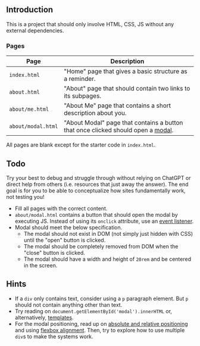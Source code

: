 ## Introduction

This is a project that should only involve HTML, CSS, JS without any external dependencies.

### Pages

| Page               | Description                                                                                                                                                             |
| ------------------ | ----------------------------------------------------------------------------------------------------------------------------------------------------------------------- |
| `index.html`       | "Home" page that gives a basic structure as a reminder.                                                                                                                 |
| `about.html`       | "About" page that should contain two links to its subpages.                                                                                                             |
| `about/me.html`    | "About Me" page that contains a short description about you.                                                                                                            |
| `about/modal.html` | "About Modal" page that contains a button that once clicked should open a [modal](https://uxplanet.org/best-practices-for-modals-overlays-dialog-windows-c00c66cddd8c). |

All pages are blank except for the starter code in `index.html`.

## Todo

Try your best to debug and struggle through without relying on ChatGPT or direct help from others (i.e. resources that just away the answer). The end goal is for you to be able to conceptualize how sites fundamentally work, not testing you!

- Fill all pages with the correct content.
- `about/modal.html` contains a button that should open the modal by executing JS. Instead of using its `onclick` attribute, use an [event listener](https://developer.mozilla.org/en-US/docs/Web/API/EventTarget/addEventListener).
- Modal should meet the below specification.
  - The modal should not exist in DOM (not simply just hidden with CSS) until the "open" button is clicked.
  - The modal should be completely removed from DOM when the "close" button is clicked.
  - The modal should have a width and height of `20rem` and be centered in the screen.

## Hints

- If a `div` only contains text, consider using a `p` paragraph element. But `p` should not contain anything other than text.
- Try reading on `document.getElementById('modal').innerHTML` or, alternatively, [templates](https://developer.mozilla.org/en-US/docs/Web/HTML/Element/template).
- For the modal positioning, read up on [absolute and relative positioning](https://developer.mozilla.org/en-US/docs/Web/CSS/position) and using [flexbox alignment](https://developer.mozilla.org/en-US/docs/Web/CSS/CSS_flexible_box_layout/Aligning_items_in_a_flex_container). Then, try to explore how to use multiple `div`s to make the systems work.
